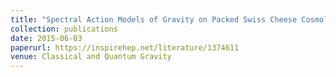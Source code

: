 ```yaml
---
title: "Spectral Action Models of Gravity on Packed Swiss Cheese Cosmology"
collection: publications
date: 2015-06-03
paperurl: https://inspirehep.net/literature/1374611
venue: Classical and Quantum Gravity
---
```

